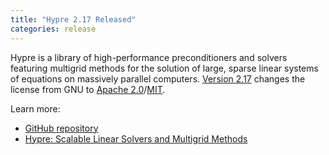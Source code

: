 ```yaml
---
title: "Hypre 2.17 Released"
categories: release
---
```


Hypre is a library of high-performance preconditioners and solvers featuring multigrid methods for the solution of large, sparse linear systems of equations on massively parallel computers. [Version 2.17](https://github.com/hypre-space/hypre/releases/tag/v2.17.0) changes the license from GNU to [Apache 2.0](https://github.com/hypre-space/hypre/blob/master/LICENSE-APACHE)/[MIT](https://github.com/hypre-space/hypre/blob/master/LICENSE-MIT).

Learn more:
- [GitHub repository](https://github.com/hypre-space/hypre)
- [Hypre: Scalable Linear Solvers and Multigrid Methods](http://computing.llnl.gov/projects/hypre-scalable-linear-solvers-multigrid-methods/software)
